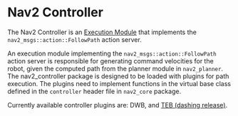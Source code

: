 # Nav2 Controller

The Nav2 Controller is an [Execution Module](../doc/requirements/requirements.md) that implements the `nav2_msgs::action::FollowPath` action server.

An execution module implementing the `nav2_msgs::action::FollowPath` action server is responsible for generating command velocities for the robot, given the computed path from the planner module in `nav2_planner`. The nav2_controller package is designed to be loaded with plugins for path execution. The plugins need to implement functions in the virtual base class defined in the `controller` header file in `nav2_core` package.


Currently available controller plugins are: DWB, and [TEB (dashing release)](https://github.com/rst-tu-dortmund/teb_local_planner/tree/dashing-devel).